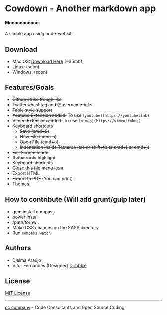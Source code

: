 # Cowdown - Another markdown app

#### Mooooooooooo.
A simple app using node-webkit.

## Download
* Mac OS: [Download Here](http://db.orangedox.com/neD5HdbCvpzjMoZva3/Cowdown.dmg) (~35mb)
* Linux: (soon)
* Windows: (soon)

## Features/Goals
* ~~Github strike trough like~~
* ~~Twitter #hashtag and @username links~~
* ~~Table style support~~
* ~~Youtube Extension added.~~ To use ```[youtube](https://youtubelink)```
* ~~Vimeo Extension added.~~ To use ```[vimeo](https://vimeolinknk)```
* Keyboard shortcuts
  * ~~Save (cmd+S)~~
  * ~~New File (cmd+n)~~
  * ~~Open File (cmd+o)~~
  * ~~Indentation Inside Textarea (tab or shift+tb or cmd+[ or cmd+])~~
* ~~Full Screen mode~~
* Better code highlight
* ~~Keyboard shortcuts~~
* ~~Close this file menu item~~
* Export HTML
* ~~Export to PDF~~ (You can print)
* Themes

## How to contribute (Will add grunt/gulp later)
* gem install compass
* bower install
* /path/to/nw .
* Make CSS chances on the SASS directory
* Run ```compass watch```

## Authors
* Djalma Araújo
* Vitor Fernandes (Designer) [Dribbble](https://dribbble.com/shots/1700292-Cowdown-Icon?list=users&offset=0)

## License
[MIT License](http://djalmaaraujo.mit-license.org)

---------------------------
[cc company](http://nossomos.cc) - Code Consultants and Open Source Coding


